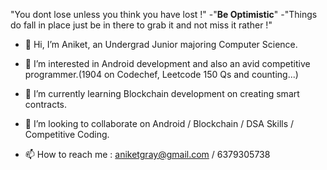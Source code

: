"You dont lose unless you think you have lost !"
                                                 -"**Be Optimistic**"
                                                                 -"Things do fall in place just be in there to grab it and not miss it rather !"

- 👋 Hi, I’m Aniket, an Undergrad Junior majoring Computer Science.

- 👀 I’m interested in Android development and also an avid competitive programmer.(1904 on Codechef, Leetcode 150 Qs and counting...)
 
- 🌱 I’m currently learning Blockchain development on creating smart contracts.
 
- 💞️ I’m looking to collaborate on Android / Blockchain / DSA Skills / Competitive Coding.

- 📫 How to reach me : aniketgray@gmail.com / 6379305738

<!---
iam-aniket/iam-aniket is a ✨ special ✨ repository because its `README.md` (this file) appears on your GitHub profile.
You can click the Preview link to take a look at your changes.
--->
